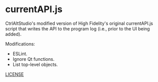 # currentAPI.js

CtrlAltStudio's modified version of High Fidelity's original currentAPI.js script that writes the API to the program log (i.e., 
prior to the UI being added).

Modifications:
- ESLint.
- Ignore Qt functions.
- List top-level objects.

[LICENSE](LICENSE)
